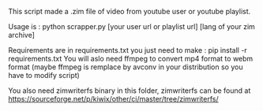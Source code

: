 This script made a .zim file of video from youtube user or youtube playlist.

Usage is :
python scrapper.py [your user url or playlist url] [lang of your zim archive]

Requirements are in requirements.txt you just need to make : pip install -r requirements.txt
You will aslo need ffmpeg to convert mp4 format to webm format (maybe ffmpeg is remplace by avconv in your distribution so you have to modify script)

You also need zimwriterfs binary in this folder, zimwriterfs can be found at https://sourceforge.net/p/kiwix/other/ci/master/tree/zimwriterfs/
